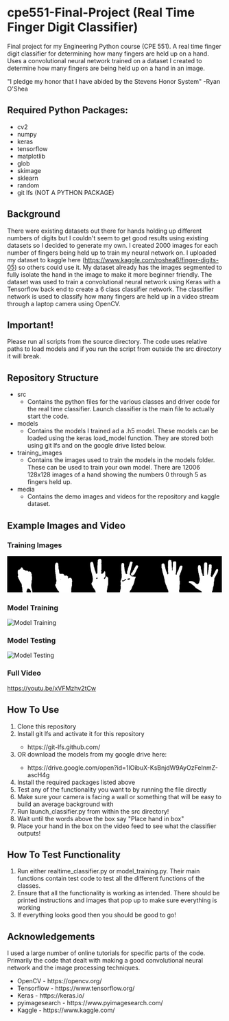 # cpe551-Final-Project (Real Time Finger Digit Classifier)
Final project for my Engineering Python course (CPE 551). A real time finger digit classifier for determining how many fingers are held up on a hand. Uses a convolutional neural network trained on a dataset I created to determine how many fingers are being held up on a hand in an image.

"I pledge my honor that I have abided by the Stevens Honor System"
-Ryan O'Shea


## Required Python Packages:
<ul>
	<li>cv2</li>
	<li>numpy</li>
	<li>keras</li>
	<li>tensorflow</li>
	<li>matplotlib</li>
	<li>glob</li>
	<li>skimage</li>
	<li>sklearn</li>
	<li>random</li>
	<li>git lfs (NOT A PYTHON PACKAGE)</li>
</ul>

## Background
There were existing datasets out there for hands holding up different numbers of digits but I couldn't seem to get good results using existing datasets so I decided to generate my own. I created 2000 images for each number of fingers being held up to train my neural network on. I uploaded my dataset to kaggle here (https://www.kaggle.com/roshea6/finger-digits-05) so others could use it. My dataset already has the images segmented to fully isolate the hand in the image to make it more beginner friendly. The dataset was used to train a convolutional neural network using Keras with a Tensorflow back end to create a 6 class classifier network. The classifier network is used to classify how many fingers are held up in a video stream through a laptop camera using OpenCV.

## Important!
Please run all scripts from the source directory. The code uses relative paths to load models and if you run the script from outside the src directory it will break.

## Repository Structure
<ul>
	<li>src
		<ul>
			<li>Contains the python files for the various classes and driver code for the real time classifier. Launch classifier is the main file to actually start the code.</li>
		</ul>
	</li>
	<li>models
		<ul>
			<li>Contains the models I trained ad a .h5 model. These models can be loaded using the keras load_model function. They are stored both using git lfs and on the google drive listed below.</li>
		</ul>
	</li>
	<li>training_images
		<ul>
			<li>Contains the images used to train the models in the models folder. These can be used to train your own model. There are 12006 128x128 images of a hand showing the numbers 0 through 5 as fingers held up.</li>
		</ul>
	</li>
	<li>media
		<ul>
			<li>Contains the demo images and videos for the repository and kaggle dataset.</li>
		</ul>
	</li>
</ul>

## Example Images and Video
### Training Images
![Example Images](media/dataset_banner.png)

### Model Training
![Model Training](media/model_training.gif)

### Model Testing
![Model Testing](media/classifier_demo.gif)

### Full Video
https://youtu.be/xVFMzhv2tCw


## How To Use
<ol>
	<li>Clone this repository</li>
	<li>Install git lfs and activate it for this repository</li>
	<ul>
		<li>https://git-lfs.github.com/</li>
	</ul>
	<li>OR download the models from my google drive here:</li>
	<ul>
		<li>https://drive.google.com/open?id=1IOibuX-KsBnjdW9AyOzFeInmZ-ascH4g</li>
	</ul>
	<li>Install the required packages listed above</li>
	<li>Test any of the functionality you want to by running the file directly</li>
	<li>Make sure your camera is facing a wall or something that will be easy to build an average background with</li>
	<li>Run launch_classifier.py from within the src directory!</li>
	<li>Wait until the words above the box say "Place hand in box"</li>
	<li>Place your hand in the box on the video feed to see what the classifier outputs!</li>
</ol>

## How To Test Functionality
<ol>
	<li>Run either realtime_classifier.py or model_training.py. Their main functions contain test code to test all the different functions of the classes.</li>
	<li>Ensure that all the functionality is working as intended. There should be printed instructions and images that pop up to make sure everything is working</li>
	<li>If everything looks good then you should be good to go!</li>
</ol>

## Acknowledgements
I used a large number of online tutorials for specific parts of the code. Primarily the code that dealt with making a good convolutional neural network and the image processing techniques.
<ul>
	<li>OpenCV - https://opencv.org/</li>
	<li>Tensorflow - https://www.tensorflow.org/</li>
	<li>Keras - https://keras.io/</li>
	<li>pyimagesearch - https://www.pyimagesearch.com/</li>
	<li>Kaggle - https://www.kaggle.com/</li>
</ul>
